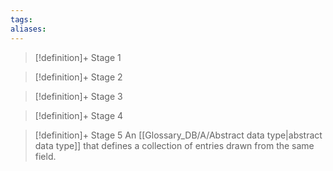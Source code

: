 ```yaml
---
tags:
aliases:
---
```


> [!definition]+ Stage 1
>

> [!definition]+ Stage 2
>

> [!definition]+ Stage 3
>

> [!definition]+ Stage 4
>

> [!definition]+ Stage 5
> An [[Glossary_DB/A/Abstract data type|abstract data type]] that defines a collection of entries drawn from the same field.



